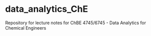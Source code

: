 # data_analytics_ChE
Repository for lecture notes for ChBE 4745/6745 - Data Analytics for Chemical Engineers
